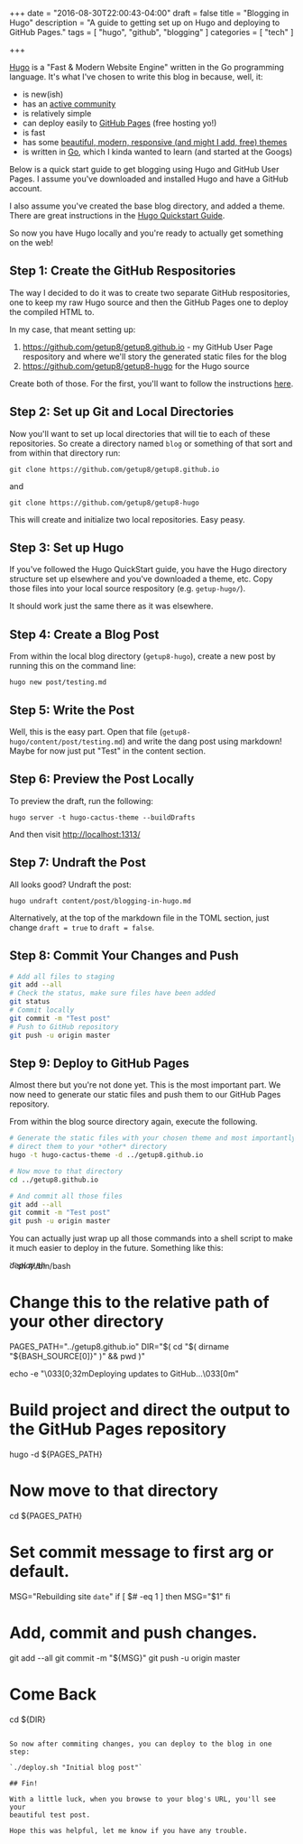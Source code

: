 +++
date = "2016-08-30T22:00:43-04:00"
draft = false
title = "Blogging in Hugo"
description = "A guide to getting set up on Hugo and deploying to GitHub Pages."
tags = [ "hugo", "github", "blogging" ]
categories = [ "tech" ]

+++

[Hugo](https://gohugo.io/) is a "Fast & Modern Website Engine" written in the
Go programming language.  It's what I've chosen to write this blog in because,
well, it:

  * is new(ish)
  * has an [active community](https://github.com/spf13/hugo)
  * is relatively simple
  * can deploy easily to [GitHub Pages](https://pages.github.com/) (free hosting yo!)
  * is fast
  * has some [beautiful, modern, responsive (and might I add, free) themes](http://themes.gohugo.io/)
  * is written in [Go](https://golang.org/), which I kinda wanted to learn (and started at the Googs)


Below is a quick start guide to get blogging using Hugo and GitHub User Pages.
I assume you've downloaded and installed Hugo and have a GitHub account.

I also assume you've created the base blog directory, and added a theme.  There
are great instructions in the [Hugo Quickstart Guide](https://gohugo.io/overview/quickstart/).

So now you have Hugo locally and you're ready to actually get something on the
web!


## Step 1: Create the GitHub Respositories

The way I decided to do it was to create two separate GitHub respositories, one
to keep my raw Hugo source and then the GitHub Pages one to deploy the compiled
HTML to.

In my case, that meant setting up:

  1. https://github.com/getup8/getup8.github.io - my GitHub User Page
     respository and where we'll story the generated static files for the blog
  2. https://github.com/getup8/getup8-hugo for the Hugo source

Create both of those.  For the first, you'll want to follow the instructions
[here](https://pages.github.com/).


## Step 2: Set up Git and Local Directories

Now you'll want to set up local directories that will tie to each of these
repositories.  So create a directory named `blog` or something of that sort
and from within that directory run:

`git clone https://github.com/getup8/getup8.github.io`

and

`git clone https://github.com/getup8/getup8-hugo`

This will create and initialize two local repositories.  Easy peasy.


## Step 3: Set up Hugo

If you've followed the Hugo QuickStart guide, you have the Hugo directory
structure set up elsewhere and you've downloaded a theme, etc.  Copy those
files into your local source respository (e.g. `getup-hugo/`).

It should work just the same there as it was elsewhere.


## Step 4: Create a Blog Post

From within the local blog directory (`getup8-hugo`), create a new post by
running this on the command line:

`hugo new post/testing.md`


## Step 5: Write the Post

Well, this is the easy part.  Open that file (`getup8-hugo/content/post/testing.md`)
and write the dang post using markdown!  Maybe for now just put "Test" in the
content section.


## Step 6: Preview the Post Locally

To preview the draft, run the following:

`hugo server -t hugo-cactus-theme --buildDrafts`

And then visit [http://localhost:1313/](http://localhost:1313/)


## Step 7: Undraft the Post

All looks good?  Undraft the post:

`hugo undraft content/post/blogging-in-hugo.md`

Alternatively, at the top of the markdown file in the TOML section, just
change `draft = true` to `draft = false`.


## Step 8: Commit Your Changes and Push

```sh
# Add all files to staging
git add --all
# Check the status, make sure files have been added
git status
# Commit locally
git commit -m "Test post"
# Push to GitHub repository
git push -u origin master
```


## Step 9: Deploy to GitHub Pages

Almost there but you're not done yet.  This is the most important part.  We
now need to generate our static files and push them to our GitHub Pages
repository.

From within the blog source directory again, execute the following.

```sh
# Generate the static files with your chosen theme and most importantly,
# direct them to your *other* directory
hugo -t hugo-cactus-theme -d ../getup8.github.io

# Now move to that directory
cd ../getup8.github.io

# And commit all those files
git add --all
git commit -m "Test post"
git push -u origin master
```

You can actually just wrap up all those commands into a shell script to make it
much easier to deploy in the future.  Something like this:

<div style="margin-bottom:-1rem;"><em>deploy.sh</em></div>
```sh
#!/bin/bash

# Change this to the relative path of your other directory
PAGES_PATH="../getup8.github.io"
DIR="$( cd "$( dirname "${BASH_SOURCE[0]}" )" && pwd )"

echo -e "\033[0;32mDeploying updates to GitHub...\033[0m"

# Build project and direct the output to the GitHub Pages repository
hugo -d ${PAGES_PATH}

# Now move to that directory
cd ${PAGES_PATH}

# Set commit message to first arg or default.
MSG="Rebuilding site `date`"
if [ $# -eq 1 ]
  then MSG="$1"
fi

# Add, commit and push changes.
git add --all
git commit -m "${MSG}"
git push -u origin master

# Come Back
cd ${DIR}
```

So now after commiting changes, you can deploy to the blog in one step:

`./deploy.sh "Initial blog post"`

## Fin!

With a little luck, when you browse to your blog's URL, you'll see your
beautiful test post.

Hope this was helpful, let me know if you have any trouble.
